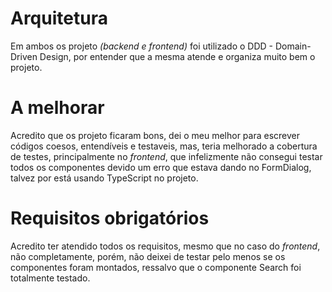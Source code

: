 # Arquitetura
Em ambos os projeto _(backend e frontend)_ foi utilizado o DDD - Domain-Driven Design, por entender que a mesma atende e organiza muito bem o projeto.

# A melhorar
Acredito que os projeto ficaram bons, dei o meu melhor para escrever códigos coesos, entendíveis e testaveis, mas, teria melhorado a cobertura de testes, principalmente no _frontend_, que infelizmente não consegui testar todos os componentes devido um erro que estava dando no FormDialog, talvez por está usando TypeScript no projeto.

# Requisitos obrigatórios
Acredito ter atendido todos os requisitos, mesmo que no caso do _frontend_, não completamente, porém, não deixei de testar pelo menos se os componentes foram montados, ressalvo que o componente Search foi totalmente testado.

